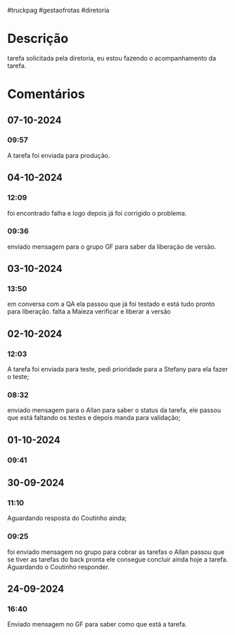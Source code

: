 #truckpag #gestaofrotas #diretoria
# Descrição
tarefa solicitada pela diretoria, eu estou fazendo o acompanhamento da tarefa. 

# Comentários 
## 07-10-2024
### 09:57
A tarefa foi enviada para produção. 
## 04-10-2024
### 12:09
foi encontrado falha e logo depois já foi corrigido o problema. 
### 09:36
enviado mensagem para o grupo GF para saber da liberação de versão. 
## 03-10-2024
### 13:50
em conversa com a QA ela passou que já foi testado e está tudo pronto para liberação. 
falta a Maieza verificar e liberar a versão
## 02-10-2024
### 12:03
A tarefa foi enviada para teste, pedi prioridade para a Stefany para ela fazer o teste; 
### 08:32
enviado mensagem para o Allan para saber o status da tarefa, ele passou que está faltando os testes e depois manda para validação; 
## 01-10-2024
### 09:41

## 30-09-2024
### 11:10
Aguardando resposta do Coutinho ainda; 
### 09:25
foi enviado mensagem no grupo para cobrar as tarefas o Allan passou que se tiver as tarefas do back pronta ele consegue concluir ainda hoje a tarefa. 
Aguardando o Coutinho responder. 
## 24-09-2024
### 16:40
Enviado mensagem no GF para saber como que está a tarefa. 